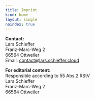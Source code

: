 ```yaml
---
title: Imprint
kind: home
layout: single
noindex: true
---
```


**Contact:**\
Lars Schieffer\
Franz-Marc-Weg 2\
66564 Ottweiler\
Email: contact@lars.schieffer.cloud

**For editorial content:**\
Responsible according to 55 Abs.2 RStV\
Lars Schieffer\
Franz-Marc-Weg 2\
66564 Ottweiler
